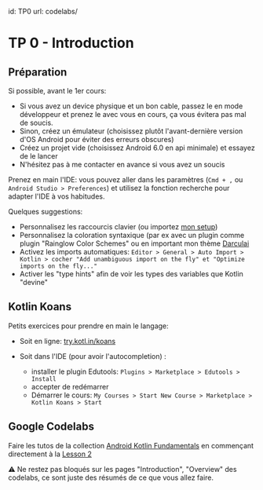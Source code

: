 id: TP0
url: codelabs/

# TP 0 - Introduction

## Préparation

Si possible, avant le 1er cours:

- Si vous avez un device physique et un bon cable, passez le en mode développeur et prenez le avec vous en cours, ça vous évitera pas mal de soucis.
- Sinon, créez un émulateur (choisissez plutôt l'avant-dernière version d'OS Android pour éviter des erreurs obscures)
- Créez un projet vide (choisissez Android 6.0 en api minimale) et essayez de le lancer
- N'hésitez pas à me contacter en avance si vous avez un soucis

Prenez en main l'IDE: vous pouvez aller dans les paramètres (`Cmd + ,` ou `Android Studio > Preferences`) et utilisez la fonction recherche pour adapter l'IDE à vos habitudes.

Quelques suggestions:

- Personnalisez les raccourcis clavier (ou importez [mon setup](https://raw.githubusercontent.com/CyrilFind/intellij-settings-repository/master/keymaps/cyrilfind.xml?token=ABCPJUDBCDID5IBL6NY7QXTBSUSPA))
- Personnalisez la coloration syntaxique (par ex avec un plugin comme plugin "Rainglow Color Schemes" ou en important mon thème [Darculai](https://raw.githubusercontent.com/CyrilFind/intellij-settings-repository/master/colors/Darculai%20_cyrilfind_.icls?token=ABCPJUH6VSR6KERAPUUHTVDBSUS3C)
- Activez les imports automatiques: `Editor > General > Auto Import > Kotlin > cocher "Add unambiguous import on the fly" et "Optimize imports on the fly..."`
- Activer les "type hints" afin de voir les types des variables que Kotlin "devine"

## Kotlin Koans

Petits exercices pour prendre en main le langage:

- Soit en ligne: [try.kotl.in/koans](http://try.kotl.in/koans)

- Soit dans l'IDE (pour avoir l'autocompletion) :
  - installer le plugin Edutools: `Plugins > Marketplace > Edutools > Install`
  - accepter de redémarrer
  - Démarrer le cours: `My Courses > Start New Course > Marketplace > Kotlin Koans > Start`

## Google Codelabs

Faire les tutos de la collection
[Android Kotlin Fundamentals](https://developer.android.com/courses/kotlin-android-fundamentals/overview) en commençant directement à la [Lesson 2](https://developer.android.com/codelabs/kotlin-android-training-linear-layout#0)

<aside class="negative">
⚠️ Ne restez pas bloqués sur les pages "Introduction", "Overview" des codelabs, ce sont juste des résumés de ce que vous allez faire.
</aside>
